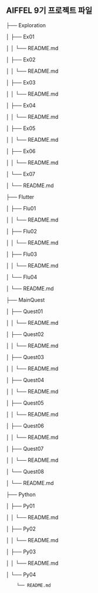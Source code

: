  

## AIFFEL 9기 프로젝트 파일 ##


├── Exploration

│   ├── Ex01

│   │   └── README.md

│   ├── Ex02

│   │   └── README.md

│   ├── Ex03

│   │   └── README.md

│   ├── Ex04

│   │   └── README.md

│   ├── Ex05

│   │   └── README.md

│   ├── Ex06

│   │   └── README.md

│   └── Ex07

│       └── README.md

├── Flutter

│   ├── Flu01

│   │   └── README.md

│   ├── Flu02

│   │   └── README.md

│   ├── Flu03

│   │   └── README.md

│   └── Flu04

│       └── README.md

├── MainQuest

│   ├── Quest01

│   │   └── README.md

│   ├── Quest02

│   │   └── README.md

│   ├── Quest03

│   │   └── README.md

│   ├── Quest04

│   │   └── README.md

│   ├── Quest05

│   │   └── README.md

│   ├── Quest06

│   │   └── README.md

│   ├── Quest07

│   │   └── README.md

│   └── Quest08

│       └── README.md

├── Python

│   ├── Py01

│   │   └── README.md

│   ├── Py02

│   │   └── README.md

│   ├── Py03

│   │   └── README.md

│   └── Py04

        └── README.md
